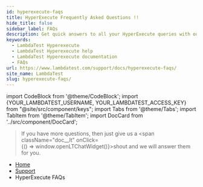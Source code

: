 ```yaml
---
id: hyperexecute-faqs
title: HyperExecute Frequently Asked Questions !!
hide_title: false
sidebar_label: FAQs
description: Get quick answers to all your HyperExecute queries with our comprehensive FAQs! 
keywords:
  - LambdaTest Hyperexecute
  - LambdaTest Hyperexecute help
  - LambdaTest Hyperexecute documentation
  - FAQs
url: https://www.lambdatest.com/support/docs/hyperexecute-faqs/
site_name: LambdaTest
slug: hyperexecute-faqs/
---
```


import CodeBlock from '@theme/CodeBlock';
import {YOUR_LAMBDATEST_USERNAME, YOUR_LAMBDATEST_ACCESS_KEY} from "@site/src/component/keys";
import Tabs from '@theme/Tabs';
import TabItem from '@theme/TabItem';
import DocCard from '../src/component/DocCard';

<script type="application/ld+json"
      dangerouslySetInnerHTML={{ __html: JSON.stringify({
       "@context": "https://schema.org",
        "@type": "BreadcrumbList",
        "itemListElement": [{
          "@type": "ListItem",
          "position": 1,
          "name": "Home",
          "item": "https://www.lambdatest.com"
        },{
          "@type": "ListItem",
          "position": 2,
          "name": "Support",
          "item": "https://www.lambdatest.com/support/docs/"
        },{
          "@type": "ListItem",
          "position": 3,
          "name": "Integrations",
          "item": "https://www.lambdatest.com/support/docs/hyperexecute-faqs/"
        }]
      })
    }}
></script>
<div style={{ display: 'flex', flexWrap: 'wrap', justifyContent: 'space-between'}}>
    <DocCard heading="General FAQs" link="/support/docs/hyperexecute-general-faqs/" />
    <DocCard heading="YAML FAQs" link="/support/docs/hyperexecute-yaml-faqs/" />
    <DocCard heading="CLI FAQs" link="/support/docs/hyperexecute-cli-faqs/" />
    <DocCard heading="Features FAQs" link="/support/docs/hyperexecute-feature-faqs/" />
    <DocCard heading="Platform FAQs" link="/support/docs/hyperexecute-platform-faqs/" />
    <DocCard heading="Pricing FAQs" link="/support/docs/hyperexecute-pricing-faqs/" />
    <DocCard heading="Security FAQs" link="/support/docs/hyperexecute-security-faqs/" />
    <DocCard heading="Enterprise FAQs" link="/support/docs/hyperexecute-enterprise-faqs/" />
</div>

>If you have more questions, then just give us a <span className="doc__lt" onClick={() => window.openLTChatWidget()}>shout</span> and we will answer them for you.

<nav aria-label="breadcrumbs">
  <ul className="breadcrumbs">
    <li className="breadcrumbs__item">
      <a className="breadcrumbs__link" target="_self" href="https://www.lambdatest.com">
        Home
      </a>
    </li>
    <li className="breadcrumbs__item">
      <a className="breadcrumbs__link" target="_self" href="https://www.lambdatest.com/support/docs/">
        Support
      </a>
    </li>
    <li className="breadcrumbs__item breadcrumbs__item--active">
      <span className="breadcrumbs__link">
       HyperExecute FAQs
      </span>
    </li>
  </ul>
</nav>